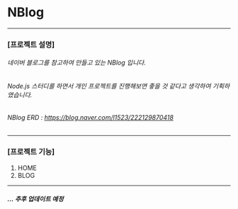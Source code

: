 # NBlog
---
### [프로젝트 설명]
   ###### 네이버 블로그를 참고하여 만들고 있는 NBlog 입니다.
   ###### Node.js 스터디를 하면서 개인 프로젝트를 진행해보면 좋을 것 같다고 생각하여 기획하였습니다.
   ###### NBlog ERD : https://blog.naver.com/l1523/222129870418
---
### [프로젝트 기능]
   1. HOME
   2. BLOG
---
##### ... 추후 업데이트 예정
